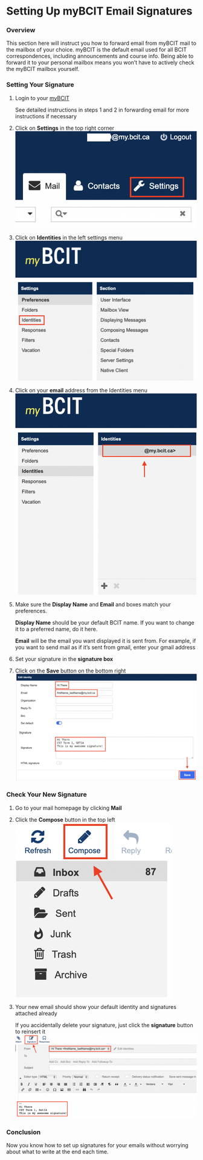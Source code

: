 # Setting Up myBCIT Email Signatures

### Overview

This section here will instruct you how to forward email from myBCIT mail to the mailbox of your choice. myBCIT is the default email used for all BCIT correspondences, including announcements and course info. Being able to forward it to your personal mailbox means you won’t have to actively check the myBCIT mailbox yourself.

### Setting Your Signature

1. Login to your [myBCIT](https://my.bcit.ca)

    See detailed instructions in steps 1 and 2 in forwarding email for more instructions if necessary

2. Click on **Settings** in the top right corner  
![image](./Patty's%20Screenshots/COMM%20Screenshots/Screen%20Shot%202023-03-23%20at%204.46.43%20PM.png)
3. Click on **Identities** in the left settings menu
![image](./Patty's%20Screenshots/COMM%20Screenshots/Signature%20screenshots/Screen%20Shot%202023-03-24%20at%2010.32.21%20AM.png)
4. Click on your **email** address from the Identities menu
![image](./Patty's%20Screenshots/COMM%20Screenshots/Signature%20screenshots/Screen%20Shot%202023-03-24%20at%2010.33.19%20AM.png)
5. Make sure the **Display Name** and **Email** and  boxes match your preferences.

    **Display Name** should be your default BCIT name. If you want to change it to a preferred name, do it here.

    **Email** will be the email you want displayed it is sent from. For example, if you want to send mail as if it’s sent from gmail, enter your gmail address

6. Set your signature in the **signature box**
7. Click on the **Save** button on the bottom right
![image](./Patty's%20Screenshots/COMM%20Screenshots/Signature%20screenshots/Screen%20Shot%202023-03-24%20at%2010.40.38%20AM.png)

### Check Your New Signature

1. Go to your mail homepage by clicking **Mail**
2. Click the **Compose** button in the top left  
![image](./Patty's%20Screenshots/COMM%20Screenshots/Signature%20screenshots/Screen%20Shot%202023-03-24%20at%2010.42.11%20AM.png)
3. Your new email should show your default identity and signatures attached already

    If you accidentally delete your signature, just click the **signature** button to reinsert it
![image](./Patty's%20Screenshots/COMM%20Screenshots/Signature%20screenshots/Screen%20Shot%202023-03-24%20at%2010.45.24%20AM.png)

### Conclusion

Now you know how to set up signatures for your emails without worrying about what to write at the end each time.
